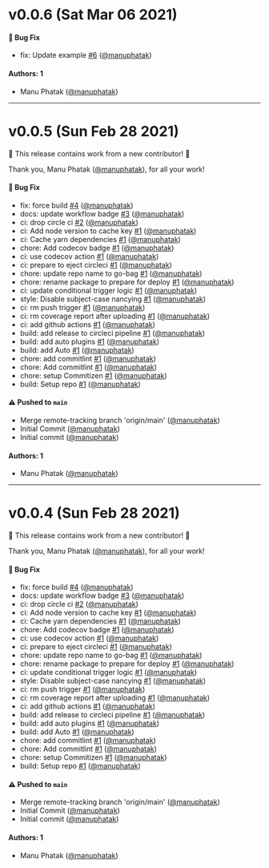 # v0.0.6 (Sat Mar 06 2021)

#### 🐛 Bug Fix

- fix: Update example [#6](https://github.com/manuphatak/go-bag/pull/6) ([@manuphatak](https://github.com/manuphatak))

#### Authors: 1

- Manu Phatak ([@manuphatak](https://github.com/manuphatak))

---

# v0.0.5 (Sun Feb 28 2021)

:tada: This release contains work from a new contributor! :tada:

Thank you, Manu Phatak ([@manuphatak](https://github.com/manuphatak)), for all your work!

#### 🐛 Bug Fix

- fix: force build [#4](https://github.com/manuphatak/go-bag/pull/4) ([@manuphatak](https://github.com/manuphatak))
- docs: update workflow badge [#3](https://github.com/manuphatak/go-bag/pull/3) ([@manuphatak](https://github.com/manuphatak))
- ci: drop circle ci [#2](https://github.com/manuphatak/go-bag/pull/2) ([@manuphatak](https://github.com/manuphatak))
- ci: Add node version to cache key [#1](https://github.com/manuphatak/go-bag/pull/1) ([@manuphatak](https://github.com/manuphatak))
- ci: Cache yarn dependencies [#1](https://github.com/manuphatak/go-bag/pull/1) ([@manuphatak](https://github.com/manuphatak))
- chore: Add codecov badge [#1](https://github.com/manuphatak/go-bag/pull/1) ([@manuphatak](https://github.com/manuphatak))
- ci: use codecov action [#1](https://github.com/manuphatak/go-bag/pull/1) ([@manuphatak](https://github.com/manuphatak))
- ci: prepare to eject circleci [#1](https://github.com/manuphatak/go-bag/pull/1) ([@manuphatak](https://github.com/manuphatak))
- chore: update repo name to go-bag [#1](https://github.com/manuphatak/go-bag/pull/1) ([@manuphatak](https://github.com/manuphatak))
- chore: rename package to prepare for deploy [#1](https://github.com/manuphatak/go-bag/pull/1) ([@manuphatak](https://github.com/manuphatak))
- ci: update conditional trigger logic [#1](https://github.com/manuphatak/go-bag/pull/1) ([@manuphatak](https://github.com/manuphatak))
- style: Disable subject-case nancying [#1](https://github.com/manuphatak/go-bag/pull/1) ([@manuphatak](https://github.com/manuphatak))
- ci: rm push trigger [#1](https://github.com/manuphatak/go-bag/pull/1) ([@manuphatak](https://github.com/manuphatak))
- ci: rm coverage report after uploading [#1](https://github.com/manuphatak/go-bag/pull/1) ([@manuphatak](https://github.com/manuphatak))
- ci: add github actions [#1](https://github.com/manuphatak/go-bag/pull/1) ([@manuphatak](https://github.com/manuphatak))
- build: add release to circleci pipeline [#1](https://github.com/manuphatak/go-bag/pull/1) ([@manuphatak](https://github.com/manuphatak))
- build: add auto plugins [#1](https://github.com/manuphatak/go-bag/pull/1) ([@manuphatak](https://github.com/manuphatak))
- build: add Auto [#1](https://github.com/manuphatak/go-bag/pull/1) ([@manuphatak](https://github.com/manuphatak))
- chore: add commitlint [#1](https://github.com/manuphatak/go-bag/pull/1) ([@manuphatak](https://github.com/manuphatak))
- chore: Add commitlint [#1](https://github.com/manuphatak/go-bag/pull/1) ([@manuphatak](https://github.com/manuphatak))
- chore: setup Commitizen [#1](https://github.com/manuphatak/go-bag/pull/1) ([@manuphatak](https://github.com/manuphatak))
- build: Setup repo [#1](https://github.com/manuphatak/go-bag/pull/1) ([@manuphatak](https://github.com/manuphatak))

#### ⚠️ Pushed to `main`

- Merge remote-tracking branch 'origin/main' ([@manuphatak](https://github.com/manuphatak))
- Initial Commit ([@manuphatak](https://github.com/manuphatak))
- Initial commit ([@manuphatak](https://github.com/manuphatak))

#### Authors: 1

- Manu Phatak ([@manuphatak](https://github.com/manuphatak))

---

# v0.0.4 (Sun Feb 28 2021)

:tada: This release contains work from a new contributor! :tada:

Thank you, Manu Phatak ([@manuphatak](https://github.com/manuphatak)), for all your work!

#### 🐛 Bug Fix

- fix: force build [#4](https://github.com/manuphatak/go-bag/pull/4) ([@manuphatak](https://github.com/manuphatak))
- docs: update workflow badge [#3](https://github.com/manuphatak/go-bag/pull/3) ([@manuphatak](https://github.com/manuphatak))
- ci: drop circle ci [#2](https://github.com/manuphatak/go-bag/pull/2) ([@manuphatak](https://github.com/manuphatak))
- ci: Add node version to cache key [#1](https://github.com/manuphatak/go-bag/pull/1) ([@manuphatak](https://github.com/manuphatak))
- ci: Cache yarn dependencies [#1](https://github.com/manuphatak/go-bag/pull/1) ([@manuphatak](https://github.com/manuphatak))
- chore: Add codecov badge [#1](https://github.com/manuphatak/go-bag/pull/1) ([@manuphatak](https://github.com/manuphatak))
- ci: use codecov action [#1](https://github.com/manuphatak/go-bag/pull/1) ([@manuphatak](https://github.com/manuphatak))
- ci: prepare to eject circleci [#1](https://github.com/manuphatak/go-bag/pull/1) ([@manuphatak](https://github.com/manuphatak))
- chore: update repo name to go-bag [#1](https://github.com/manuphatak/go-bag/pull/1) ([@manuphatak](https://github.com/manuphatak))
- chore: rename package to prepare for deploy [#1](https://github.com/manuphatak/go-bag/pull/1) ([@manuphatak](https://github.com/manuphatak))
- ci: update conditional trigger logic [#1](https://github.com/manuphatak/go-bag/pull/1) ([@manuphatak](https://github.com/manuphatak))
- style: Disable subject-case nancying [#1](https://github.com/manuphatak/go-bag/pull/1) ([@manuphatak](https://github.com/manuphatak))
- ci: rm push trigger [#1](https://github.com/manuphatak/go-bag/pull/1) ([@manuphatak](https://github.com/manuphatak))
- ci: rm coverage report after uploading [#1](https://github.com/manuphatak/go-bag/pull/1) ([@manuphatak](https://github.com/manuphatak))
- ci: add github actions [#1](https://github.com/manuphatak/go-bag/pull/1) ([@manuphatak](https://github.com/manuphatak))
- build: add release to circleci pipeline [#1](https://github.com/manuphatak/go-bag/pull/1) ([@manuphatak](https://github.com/manuphatak))
- build: add auto plugins [#1](https://github.com/manuphatak/go-bag/pull/1) ([@manuphatak](https://github.com/manuphatak))
- build: add Auto [#1](https://github.com/manuphatak/go-bag/pull/1) ([@manuphatak](https://github.com/manuphatak))
- chore: add commitlint [#1](https://github.com/manuphatak/go-bag/pull/1) ([@manuphatak](https://github.com/manuphatak))
- chore: Add commitlint [#1](https://github.com/manuphatak/go-bag/pull/1) ([@manuphatak](https://github.com/manuphatak))
- chore: setup Commitizen [#1](https://github.com/manuphatak/go-bag/pull/1) ([@manuphatak](https://github.com/manuphatak))
- build: Setup repo [#1](https://github.com/manuphatak/go-bag/pull/1) ([@manuphatak](https://github.com/manuphatak))

#### ⚠️ Pushed to `main`

- Merge remote-tracking branch 'origin/main' ([@manuphatak](https://github.com/manuphatak))
- Initial Commit ([@manuphatak](https://github.com/manuphatak))
- Initial commit ([@manuphatak](https://github.com/manuphatak))

#### Authors: 1

- Manu Phatak ([@manuphatak](https://github.com/manuphatak))
